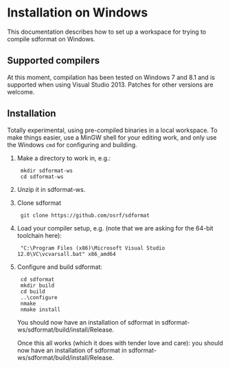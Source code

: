 # Installation on Windows

This documentation describes how to set up a workspace for trying to compile sdformat on Windows.

## Supported compilers

At this moment, compilation has been tested on Windows 7 and 8.1 and is supported
when using Visual Studio 2013. Patches for other versions are welcome.

## Installation

Totally experimental, using pre-compiled binaries in a local workspace.  To
make things easier, use a MinGW shell for your editing work, and only use the
Windows `cmd` for configuring and building.

1. Make a directory to work in, e.g.:

        mkdir sdformat-ws
        cd sdformat-ws

1. Unzip it in sdformat-ws.

1. Clone sdformat

        git clone https://github.com/osrf/sdformat

1. Load your compiler setup, e.g. (note that we are asking for the 64-bit toolchain here):

        "C:\Program Files (x86)\Microsoft Visual Studio 12.0\VC\vcvarsall.bat" x86_amd64

1. Configure and build sdformat:

        cd sdformat
        mkdir build
        cd build
        ..\configure
        nmake
        nmake install

    You should now have an installation of sdformat in sdformat-ws/sdformat/build/install/Release.

    Once this all works (which it does with tender love and care): you should now have an installation of sdformat in sdformat-ws/sdformat/build/install/Release.
